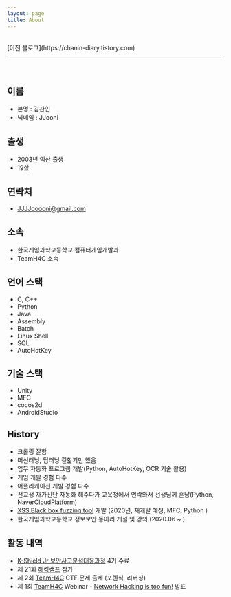 ```yaml
---
layout: page
title: About
---
```


<br>
[이전 블로그](https://chanin-diary.tistory.com)

---

<br>

## 이름

- 본명 :  김찬인
- 닉네임 : JJooni 

## 출생

- 2003년 익산 출생
- 19살

## 연락처
- JJJJooooni@gmail.com

## 소속

- 한국게임과학고등학교 컴퓨터게임개발과
- TeamH4C 소속

## 언어 스택
- C, C++
- Python
- Java
- Assembly
- Batch
- Linux Shell
- SQL
- AutoHotKey

## 기술 스택
- Unity
- MFC
- cocos2d
- AndroidStudio

## History
- 크롤링 잘함
- 머신러닝, 딥러닝 겉핥기만 했음
- 업무 자동화 프로그램 개발(Python, AutoHotKey, OCR 기술 활용) 
- 게임 개발 경험 다수
- 어플리케이션 개발 경험 다수
- 전교생 자가진단 자동화 해주다가 교육청에서 연락와서 선생님께 혼남(Python, NaverCloudPlatform)
- [XSS Black box fuzzing tool](https://github.com/10urc0de/XSS-Analysis-Tool) 개발 (2020년, 재개발 예정, MFC, Python )
- 한국게임과학고등학교 정보보안 동아리 개설 및 강의 (2020.06 ~ )

## 활동 내역
- [K-Shield Jr 보안사고분석대응과정](http://www.kshieldjr.org/tlnt_mu01_002.do) 4기 수료
- 제 21회 [해킹캠프](http://hackingcamp.org/index.html#header) 참가
- 제 2회 [TeamH4C](https://teamh4c.com/) CTF 문제 출제 (포렌식, 리버싱)
- 제 1회 [TeamH4C](https://teamh4c.com/) Webinar - [Network Hacking is too fun!](https://youtu.be/myeHc0P81Pk) 발표
